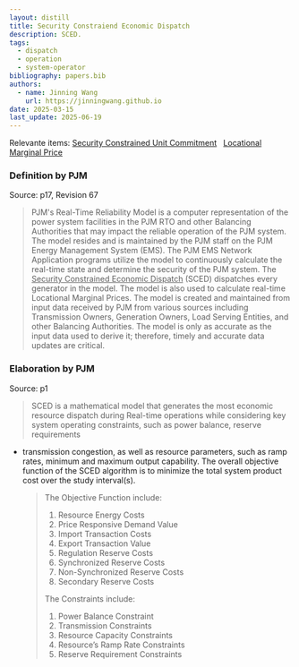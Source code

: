 ```yaml
---
layout: distill
title: Security Constraiend Economic Dispatch
description: SCED.
tags:
  - dispatch
  - operation
  - system-operator
bibliography: papers.bib
authors:
  - name: Jinning Wang
    url: https://jinningwang.github.io
date: 2025-03-15
last_update: 2025-06-19
---
```


Relevante items: [Security Constrained Unit Commitment](/wiki/security-constrained-unit-commitment) &nbsp; [Locational Marginal Price](/wiki/locational-marginal-price)

### Definition by PJM

Source: <d-cite key="pjm2024m3"></d-cite> p17, Revision 67

> PJM's Real-Time Reliability Model is a computer representation of the power system facilities in the PJM RTO and other Balancing Authorities that may impact the reliable operation of the PJM system.
> The model resides and is maintained by the PJM staff on the PJM Energy Management System (EMS).
> The PJM EMS Network Application programs utilize the model to continuously calculate the real-time state and determine the security of the PJM system.
> The <u>Security Constrained Economic Dispatch</u> (SCED) dispatches every generator in the model.
> The model is also used to calculate real-time Locational Marginal Prices.
> The model is created and maintained from input data received by PJM from various sources including Transmission Owners, Generation Owners, Load Serving Entities, and other Balancing Authorities.
> The model is only as accurate as the input data used to derive it; therefore, timely and accurate data updates are critical.

### Elaboration by PJM

Source: <d-cite key="pjm2022cooptimization"></d-cite> p1

> SCED is a mathematical model that generates the most economic resource dispatch during Real-time operations while considering key system operating constraints, such as power balance, reserve requirements

- transmission congestion, as well as resource parameters, such as ramp rates, minimum and maximum output capability. The overall objective function of the SCED algorithm is to minimize the total system product cost over the study interval(s).
  > The Objective Function include:
  >
  > 1. Resource Energy Costs
  > 2. Price Responsive Demand Value
  > 3. Import Transaction Costs
  > 4. Export Transaction Value
  > 5. Regulation Reserve Costs
  > 6. Synchronized Reserve Costs
  > 7. Non-Synchronized Reserve Costs
  > 8. Secondary Reserve Costs
  >
  > The Constraints include:
  >
  > 1. Power Balance Constraint
  > 2. Transmission Constraints
  > 3. Resource Capacity Constraints
  > 4. Resource’s Ramp Rate Constraints
  > 5. Reserve Requirement Constraints
